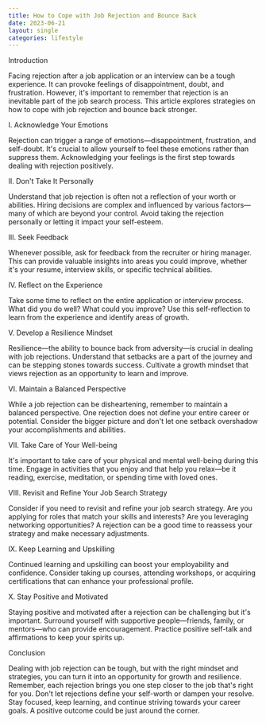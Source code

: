 ```yaml
---
title: How to Cope with Job Rejection and Bounce Back
date: 2023-06-21
layout: single
categories: lifestyle
---
```

Introduction

Facing rejection after a job application or an interview can be a tough experience. It can provoke feelings of disappointment, doubt, and frustration. However, it's important to remember that rejection is an inevitable part of the job search process. This article explores strategies on how to cope with job rejection and bounce back stronger.

I. Acknowledge Your Emotions

Rejection can trigger a range of emotions—disappointment, frustration, and self-doubt. It's crucial to allow yourself to feel these emotions rather than suppress them. Acknowledging your feelings is the first step towards dealing with rejection positively.

II. Don't Take It Personally

Understand that job rejection is often not a reflection of your worth or abilities. Hiring decisions are complex and influenced by various factors—many of which are beyond your control. Avoid taking the rejection personally or letting it impact your self-esteem.

III. Seek Feedback

Whenever possible, ask for feedback from the recruiter or hiring manager. This can provide valuable insights into areas you could improve, whether it's your resume, interview skills, or specific technical abilities.

IV. Reflect on the Experience

Take some time to reflect on the entire application or interview process. What did you do well? What could you improve? Use this self-reflection to learn from the experience and identify areas of growth.

V. Develop a Resilience Mindset

Resilience—the ability to bounce back from adversity—is crucial in dealing with job rejections. Understand that setbacks are a part of the journey and can be stepping stones towards success. Cultivate a growth mindset that views rejection as an opportunity to learn and improve.

VI. Maintain a Balanced Perspective

While a job rejection can be disheartening, remember to maintain a balanced perspective. One rejection does not define your entire career or potential. Consider the bigger picture and don't let one setback overshadow your accomplishments and abilities.

VII. Take Care of Your Well-being

It's important to take care of your physical and mental well-being during this time. Engage in activities that you enjoy and that help you relax—be it reading, exercise, meditation, or spending time with loved ones.

VIII. Revisit and Refine Your Job Search Strategy

Consider if you need to revisit and refine your job search strategy. Are you applying for roles that match your skills and interests? Are you leveraging networking opportunities? A rejection can be a good time to reassess your strategy and make necessary adjustments.

IX. Keep Learning and Upskilling

Continued learning and upskilling can boost your employability and confidence. Consider taking up courses, attending workshops, or acquiring certifications that can enhance your professional profile.

X. Stay Positive and Motivated

Staying positive and motivated after a rejection can be challenging but it's important. Surround yourself with supportive people—friends, family, or mentors—who can provide encouragement. Practice positive self-talk and affirmations to keep your spirits up.

Conclusion

Dealing with job rejection can be tough, but with the right mindset and strategies, you can turn it into an opportunity for growth and resilience. Remember, each rejection brings you one step closer to the job that's right for you. Don't let rejections define your self-worth or dampen your resolve. Stay focused, keep learning, and continue striving towards your career goals. A positive outcome could be just around the corner.